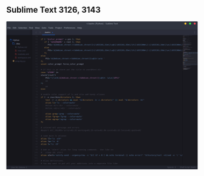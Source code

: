 ## Sublime Text 3126, 3143

[![Aperçu](screenshots/sublime-text-3143.png)](https://github.com/PhineasPhreak/dotfiles/blob/master/screenshots/sublime-text-3143.png)

